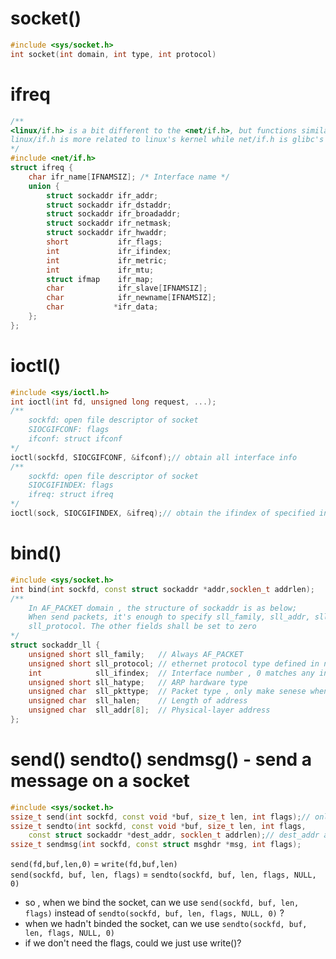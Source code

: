 # socket()
```cpp
#include <sys/socket.h>
int socket(int domain, int type, int protocol)
```
# ifreq
```cpp
/**
<linux/if.h> is a bit different to the <net/if.h>, but functions similarly
linux/if.h is more related to linux's kernel while net/if.h is glibc's file which is more user space focused
*/
#include <net/if.h> 
struct ifreq {
    char ifr_name[IFNAMSIZ]; /* Interface name */
    union {
        struct sockaddr ifr_addr;
        struct sockaddr ifr_dstaddr;
        struct sockaddr ifr_broadaddr;
        struct sockaddr ifr_netmask;
        struct sockaddr ifr_hwaddr;
        short           ifr_flags;
        int             ifr_ifindex;
        int             ifr_metric;
        int             ifr_mtu;
        struct ifmap    ifr_map;
        char            ifr_slave[IFNAMSIZ];
        char            ifr_newname[IFNAMSIZ];
        char           *ifr_data;
    };
};
```
# ioctl()
```cpp
#include <sys/ioctl.h>
int ioctl(int fd, unsigned long request, ...);
/**
    sockfd: open file descriptor of socket
    SIOCGIFCONF: flags
    ifconf: struct ifconf
*/
ioctl(sockfd, SIOCGIFCONF, &ifconf);// obtain all interface info
/**
    sockfd: open file descriptor of socket
    SIOCGIFINDEX: flags
    ifreq: struct ifreq
*/
ioctl(sock, SIOCGIFINDEX, &ifreq);// obtain the ifindex of specified interface
```
# bind()
```cpp
#include <sys/socket.h>
int bind(int sockfd, const struct sockaddr *addr,socklen_t addrlen);
/**
    In AF_PACKET domain , the structure of sockaddr is as below;
    When send packets, it's enough to specify sll_family, sll_addr, sll_halen, sll_ifindex and
    sll_protocol. The other fields shall be set to zero
*/
struct sockaddr_ll {
    unsigned short sll_family;   // Always AF_PACKET 
    unsigned short sll_protocol; // ethernet protocol type defined in network byte order in linux/if_ether.h
    int            sll_ifindex;  // Interface number , 0 matches any interface when binding
    unsigned short sll_hatype;   // ARP hardware type 
    unsigned char  sll_pkttype;  // Packet type , only make senese when receiving
    unsigned char  sll_halen;    // Length of address 
    unsigned char  sll_addr[8];  // Physical-layer address 
};
```
# send() sendto() sendmsg() - send a message on a socket
```cpp
#include <sys/socket.h>
ssize_t send(int sockfd, const void *buf, size_t len, int flags);// only when the socket is in conneted state
ssize_t sendto(int sockfd, const void *buf, size_t len, int flags,
    const struct sockaddr *dest_addr, socklen_t addrlen);// dest_addr and addrlen could be NULL and 0 in connection-mode or the socket is binded
ssize_t sendmsg(int sockfd, const struct msghdr *msg, int flags);
```
`send(fd,buf,len,0)` = `write(fd,buf,len)`  
`send(sockfd, buf, len, flags)` = `sendto(sockfd, buf, len, flags, NULL, 0)`  

-  so , when we bind the socket, can we use `send(sockfd, buf, len, flags)` instead of `sendto(sockfd, buf, len, flags, NULL, 0)`  ?
- when we hadn't binded the socket, can we use `sendto(sockfd, buf, len, flags, NULL, 0)`
- if we don't need the flags, could we just use write()?